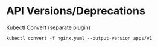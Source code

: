 # API Versions/Deprecations

Kubectl Convert (separate plugin)

```shell
kubectl convert -f nginx.yaml --output-version apps/v1
```